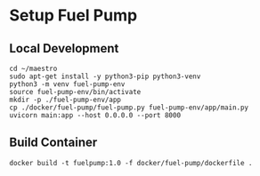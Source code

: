 # Setup Fuel Pump


## Local Development

```
cd ~/maestro
sudo apt-get install -y python3-pip python3-venv
python3 -m venv fuel-pump-env
source fuel-pump-env/bin/activate
mkdir -p ./fuel-pump-env/app
cp ./docker/fuel-pump/fuel-pump.py fuel-pump-env/app/main.py
uvicorn main:app --host 0.0.0.0 --port 8000
```

## Build Container

```
docker build -t fuelpump:1.0 -f docker/fuel-pump/dockerfile .
```